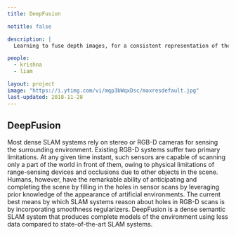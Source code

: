 ```yaml
---
title: DeepFusion

notitle: false

description: |
  Learning to fuse depth images, for a consistent representation of the world.

people:
  - krishna
  - liam

layout: project
image: "https://i.ytimg.com/vi/mqp3bWqxDsc/maxresdefault.jpg"
last-updated: 2018-11-28
---
```


## DeepFusion

Most dense SLAM systems rely on stereo or RGB-D cameras for sensing the surrounding environment. Existing RGB-D systems suffer two primary limitations. At any given time instant, such sensors are capable of scanning only a part of the world in front of them, owing to physical limitations of range-sensing devices and occlusions due to other objects in the scene. Humans, however, have the remarkable ability of anticipating and completing the scene by filling in the holes in sensor scans by leveraging prior knowledge of the appearance of artificial environments. The current best means by which SLAM systems reason about holes in RGB-D scans is by incorporating smoothness regularizers. DeepFusion is a dense semantic SLAM system that produces complete models of the environment using less data compared to state-of-the-art SLAM systems.
